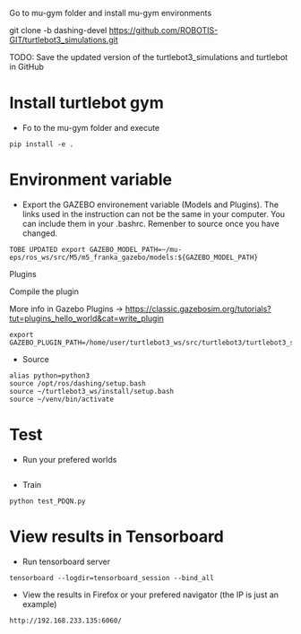 Go to mu-gym folder and install mu-gym environments


git clone -b dashing-devel https://github.com/ROBOTIS-GIT/turtlebot3_simulations.git

TODO: Save the updated version of the turtlebot3_simulations and turtlebot in GitHub

# Install turtlebot gym
- Fo to the mu-gym folder and execute
```
pip install -e .

```

# Environment variable

- Export the GAZEBO environement variable (Models and Plugins). The links used in the instruction can not be the same in your computer. You can include them in your .bashrc. Remenber to source once you have changed.

```
TOBE UPDATED export GAZEBO_MODEL_PATH=~/mu-eps/ros_ws/src/M5/m5_franka_gazebo/models:${GAZEBO_MODEL_PATH}
```
Plugins

Compile the plugin

More info in Gazebo Plugins -> https://classic.gazebosim.org/tutorials?tut=plugins_hello_world&cat=write_plugin

```
export GAZEBO_PLUGIN_PATH=/home/user/turtlebot3_ws/src/turtlebot3/turtlebot3_simulations/turtlebot3_gazebo/models/turtlebot3_dqn_world/obstacle_plugin/build/:${GAZEBO_PLUGIN_PATH}
```

- Source
```
alias python=python3
source /opt/ros/dashing/setup.bash
source ~/turtlebot3_ws/install/setup.bash
source ~/venv/bin/activate
```

# Test

- Run your prefered worlds
```

```

- Train
```
python test_PDQN.py
```

# View results in Tensorboard
- Run tensorboard server
```
tensorboard --logdir=tensorboard_session --bind_all
```
- View the results in Firefox or your prefered navigator (the IP is just an example)
```
http://192.168.233.135:6060/
```


